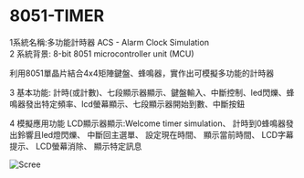 # 8051-TIMER
1系統名稱:多功能計時器 
ACS - Alarm Clock Simulation  
2 系統背景:
8-bit 8051 microcontroller unit (MCU)  

利用8051單晶片結合4x4矩陣鍵盤、蜂鳴器，實作出可模擬多功能的計時器


3 基本功能:
計時(或計數)、七段顯示器顯示、鍵盤輸入、中斷控制、led閃爍、蜂鳴器發出特定頻率、lcd螢幕顯示、七段顯示器開始到數、中斷按鈕


4 模擬應用功能
LCD顯示器顯示:Welcome timer simulation、
計時到0蜂鳴器發出鈴響且led燈閃爍、
中斷回主選單、
設定現在時間、
顯示當前時間、
LCD字幕提示、
LCD螢幕消除、
顯示特定訊息

![Scree](https://github.com/shutaya23/ACS-Alarm-Clock-Simulation/main/sample.png)
